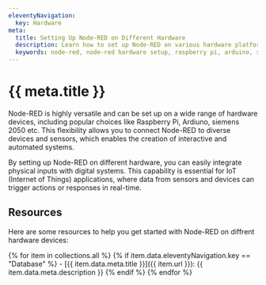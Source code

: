 ```yaml
---
eleventyNavigation:
  key: Hardware
meta:
  title: Setting Up Node-RED on Different Hardware
  description: Learn how to set up Node-RED on various hardware platforms, such as Raspberry Pi, Arduino, and more.
  keywords: node-red, node-red hardware setup, raspberry pi, arduino, siemens iot2050, 
---
```


# {{ meta.title }}

Node-RED is highly versatile and can be set up on a wide range of hardware devices, including popular choices like Raspberry Pi, Ardiuno, siemens 2050 etc. This flexibility allows you to connect Node-RED to diverse devices and sensors, which enables the creation of interactive and automated systems.

By setting up Node-RED on different hardware, you can easily integrate physical inputs with digital systems. This capability is essential for IoT (Internet of Things) applications, where data from sensors and devices can trigger actions or responses in real-time.

## Resources

Here are some resources to help you get started with Node-RED on diffrent hardware devices:

{% for item in collections.all %}
  {% if item.data.eleventyNavigation.key == "Database" %}
    - [{{ item.data.meta.title }}]({{ item.url }}): {{ item.data.meta.description }}
  {% endif %}
{% endfor %}
